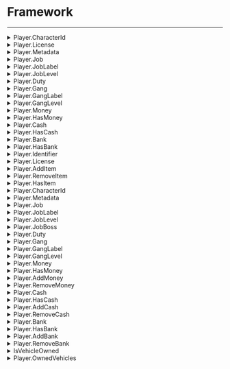 # Framework
---
<details><summary markdown="span">
Player.CharacterId</summary>

---

#### Get the player's character id. Citizenid for qb/qbx and identifier for esx

##### `Client`
##### Lib.Player.CharacterId()

#### Parameters
#### Return
- **return**: number - The character id

---
</details>

<details><summary markdown="span">
Player.License</summary>

---

#### Get the player's rockstar license

##### `Client`
##### Lib.Player.License()

#### Parameters
#### Return
- **return**: string - The license

---
</details>

<details><summary markdown="span">
Player.Metadata</summary>

---

#### Get the player's metadata

##### `Client`
##### Lib.Player.Metadata(key)

#### Parameters
- **key**: string? - The metadata key
#### Return
- **return**: table<string, any> - The metadata

---
</details>

<details><summary markdown="span">
Player.Job</summary>

---

#### Get the player's job name

##### `Client`
##### Lib.Player.Job()

#### Parameters
#### Return
- **return**: string - The job name

---
</details>

<details><summary markdown="span">
Player.JobLabel</summary>

---

#### Get the player's job label

##### `Client`
##### Lib.Player.JobLabel()

#### Parameters
#### Return
- **return**: string - The job label

---
</details>

<details><summary markdown="span">
Player.JobLevel</summary>

---

#### Get the player's job level

##### `Client`
##### Lib.Player.JobLevel()

#### Parameters
#### Return
- **return**: number - The job level

---
</details>

<details><summary markdown="span">
Player.Duty</summary>

---

#### Get the player's job grade

##### `Client`
##### Lib.Player.Duty()

#### Parameters
#### Return
- **return**: number - The job grade

---
</details>

<details><summary markdown="span">
Player.Gang</summary>

---

#### Get the player's gang name

##### `Client`
##### Lib.Player.Gang()

#### Parameters
#### Return
- **return**: string - The gang name

---
</details>

<details><summary markdown="span">
Player.GangLabel</summary>

---

#### Get the player's gang label

##### `Client`
##### Lib.Player.GangLabel()

#### Parameters
#### Return
- **return**: string - The gang label

---
</details>

<details><summary markdown="span">
Player.GangLevel</summary>

---

#### Get the player's gang level

##### `Client`
##### Lib.Player.GangLevel()

#### Parameters
#### Return
- **return**: number - The gang level

---
</details>

<details><summary markdown="span">
Player.Money</summary>

---

#### Get the players money amount

##### `Client`
##### Lib.Player.Money(moneyType)

#### Parameters
- **moneyType**: string - The money type
#### Return
- **return**: number - The money amount

---
</details>

<details><summary markdown="span">
Player.HasMoney</summary>

---

#### Check if the player has enough money

##### `Client`
##### Lib.Player.HasMoney(moneyType, amount)

#### Parameters
- **moneyType**: string - The money type
- **amount**: number - The amount
#### Return
- **return**: boolean - The result

---
</details>

<details><summary markdown="span">
Player.Cash</summary>

---

#### Get the player's cash

##### `Client`
##### Lib.Player.Cash()

#### Parameters
#### Return
- **return**: number - The cash amount

---
</details>

<details><summary markdown="span">
Player.HasCash</summary>

---

#### Check if the player has enough cash

##### `Client`
##### Lib.Player.HasCash(amount)

#### Parameters
- **amount**: number - The amount
#### Return
- **return**: boolean - The result

---
</details>

<details><summary markdown="span">
Player.Bank</summary>

---

#### Get the player's bank

##### `Client`
##### Lib.Player.Bank()

#### Parameters
#### Return
- **return**: number - The bank amount

---
</details>

<details><summary markdown="span">
Player.HasBank</summary>

---

#### Check if the player has enough bank

##### `Client`
##### Lib.Player.HasBank(amount)

#### Parameters
- **amount**: number - The amount
#### Return
- **return**: boolean - The result

---
</details>

<details><summary markdown="span">
Player.Identifier</summary>

---

#### Get the player's identifier by type

##### `Server`
##### Lib.Player.Identifier(source, idType)

#### Parameters
- **source**: number - The player's server id
- **idType**: string - The identifier type
#### Return
- **return**: string - The identifier

---
</details>

<details><summary markdown="span">
Player.License</summary>

---

#### Get the player's rockstar license

##### `Server`
##### Lib.Player.License(source)

#### Parameters
- **source**: number - The player's server id
#### Return
- **return**: string - The license

---
</details>

<details><summary markdown="span">
Player.AddItem</summary>

---

#### Add Item to a player, via the inventory

##### `Server`
##### Lib.Player.AddItem(source, item, amount?, metadata?)

#### Parameters
- **source**: number - The player's server id
- **item**: string - The item name
- **amount?**: number - The amount of the item
- **metadata?**: table<string, any> - The metadata of the item

---
</details>

<details><summary markdown="span">
Player.RemoveItem</summary>

---

#### Remove Item from a player, via the inventory

##### `Server`
##### Lib.Player.RemoveItem(source, item, amount?, metadata?)

#### Parameters
- **source**: number - The player's server id
- **item**: string - The item name
- **amount?**: number - The amount of the item
- **metadata?**: table<string, any> - The metadata of the item
#### Return
- **return**: boolean - true if the item was removed, false if not

---
</details>

<details><summary markdown="span">
Player.HasItem</summary>

---

#### Check if a player has an item, via the inventory

##### `Server`
##### Lib.Player.HasItem(source, item, amount?, metadata?)

#### Parameters
- **source**: number - The player's server id
- **item**: string - The item name
- **amount?**: number - The amount of the item
- **metadata?**: table<string, any> - The metadata of the item
#### Return
- **return**: boolean - true if the player has the item, false if not

---
</details>

<details><summary markdown="span">
Player.CharacterId</summary>

---

#### Get the player's character id

##### `Server`
##### Lib.Player.CharacterId(source)

#### Parameters
- **source**: number - The player's server id
#### Return
- **return**: number - The character id

---
</details>

<details><summary markdown="span">
Player.Metadata</summary>

---

#### Get the player's metadata

##### `Server`
##### Lib.Player.Metadata(source, key, set)

#### Parameters
- **source**: number - The player's server id
- **key**: string? - The metadata key
- **set**: any? - The metadata value to set. If not passed, function is a getter, otherwise its a setter
#### Return
- **return**: table<string, any> - The metadata

---
</details>

<details><summary markdown="span">
Player.Job</summary>

---

#### Get the player's job name

##### `Server`
##### Lib.Player.Job(source, set, grade)

#### Parameters
- **source**: number - The player's server id
- **set**: string? - The job name to set example If not passed, function is a getter, otherwise its a setter
- **grade**: number? - The job grade to set

---
</details>

<details><summary markdown="span">
Player.JobLabel</summary>

---

#### Get the player's job label

##### `Server`
##### Lib.Player.JobLabel(source)

#### Parameters
- **source**: number - The player's server id
#### Return
- **return**: string - The job label

---
</details>

<details><summary markdown="span">
Player.JobLevel</summary>

---

#### Get the player's job level

##### `Server`
##### Lib.Player.JobLevel(source)

#### Parameters
- **source**: number - The player's server id
#### Return
- **return**: number - The job level

---
</details>

<details><summary markdown="span">
Player.JobBoss</summary>

---

#### Get the player's job boss status

##### `Server`
##### Lib.Player.JobBoss(source)

#### Parameters
- **source**: number - The player's server id
#### Return
- **return**: boolean - The job boss status

---
</details>

<details><summary markdown="span">
Player.Duty</summary>

---

#### Get the player's job duty

##### `Server`
##### Lib.Player.Duty(source, set)

#### Parameters
- **source**: number - The player's server id
- **set**: boolean? - The job grade to. If not passed, function is a getter, otherwise its a setter
#### Return
- **return**: boolean - The job duty

---
</details>

<details><summary markdown="span">
Player.Gang</summary>

---

#### Get the player's gang name

##### `Server`
##### Lib.Player.Gang(source, set, grade)

#### Parameters
- **source**: number - The player's server id
- **set**: string? - The gang name to set example If not passed, function is a getter, otherwise its a setter
- **grade**: number? - The gang grade to set
#### Return
- **return**: string - The gang name

---
</details>

<details><summary markdown="span">
Player.GangLabel</summary>

---

#### Get the player's gang label

##### `Server`
##### Lib.Player.GangLabel(source)

#### Parameters
- **source**: number - The player's server id
#### Return
- **return**: string - The gang label

---
</details>

<details><summary markdown="span">
Player.GangLevel</summary>

---

#### Get the player's gang level

##### `Server`
##### Lib.Player.GangLevel(source)

#### Parameters
- **source**: number - The player's server id
#### Return
- **return**: number - The gang level

---
</details>

<details><summary markdown="span">
Player.Money</summary>

---

#### Get the player's money by type

##### `Server`
##### Lib.Player.Money(source, moneyType, set)

#### Parameters
- **source**: number - The player's server id
- **moneyType**: string - The money type
- **set**: number? - The money amount to set. If not passed, function is a getter, otherwise its a setter
#### Return
- **return**: number - The money amount

---
</details>

<details><summary markdown="span">
Player.HasMoney</summary>

---

#### Check if the player has enough money

##### `Server`
##### Lib.Player.HasMoney(source, moneyType, amount)

#### Parameters
- **source**: number - The player's server id
- **moneyType**: string - The money type
- **amount**: number - The amount
#### Return
- **return**: boolean - The result

---
</details>

<details><summary markdown="span">
Player.AddMoney</summary>

---

#### Add money to the player

##### `Server`
##### Lib.Player.AddMoney(source, moneyType, amount)

#### Parameters
- **source**: number - The player's server id
- **moneyType**: string - The money type
- **amount**: number - The amount
#### Return
- **return**: boolean - The result

---
</details>

<details><summary markdown="span">
Player.RemoveMoney</summary>

---

#### Remove money from the player

##### `Server`
##### Lib.Player.RemoveMoney(source, moneyType, amount)

#### Parameters
- **source**: number - The player's server id
- **moneyType**: string - The money type
- **amount**: number - The amount
#### Return
- **return**: boolean - The result

---
</details>

<details><summary markdown="span">
Player.Cash</summary>

---

#### Get the player's cash

##### `Server`
##### Lib.Player.Cash(source)

#### Parameters
- **source**: number - The player's server id
#### Return
- **return**: number - The cash amount

---
</details>

<details><summary markdown="span">
Player.HasCash</summary>

---

#### Check if the player has enough cash

##### `Server`
##### Lib.Player.HasCash(source, amount)

#### Parameters
- **source**: number - The player's server id
- **amount**: number - The amount
#### Return
- **return**: boolean - The result

---
</details>

<details><summary markdown="span">
Player.AddCash</summary>

---

#### Add cash to the player

##### `Server`
##### Lib.Player.AddCash(source, amount)

#### Parameters
- **source**: number - The player's server id
- **amount**: number - The amount
#### Return
- **return**: boolean - The result

---
</details>

<details><summary markdown="span">
Player.RemoveCash</summary>

---

#### Remove cash from the player

##### `Server`
##### Lib.Player.RemoveCash(source, amount)

#### Parameters
- **source**: number - The player's server id
- **amount**: number - The amount
#### Return
- **return**: boolean - The result

---
</details>

<details><summary markdown="span">
Player.Bank</summary>

---

#### Get the player's bank amount

##### `Server`
##### Lib.Player.Bank(source)

#### Parameters
- **source**: number - The player's server id
#### Return
- **return**: number - The bank amount

---
</details>

<details><summary markdown="span">
Player.HasBank</summary>

---

#### Check if the player has enough bank

##### `Server`
##### Lib.Player.HasBank(source, amount)

#### Parameters
- **source**: number - The player's server id
- **amount**: number - The amount
#### Return
- **return**: boolean - The result

---
</details>

<details><summary markdown="span">
Player.AddBank</summary>

---

#### Add money to a players bank

##### `Server`
##### Lib.Player.AddBank(source, amount)

#### Parameters
- **source**: number - The player's server id
- **amount**: number The amount
#### Return
- **return**: boolean - The result

---
</details>

<details><summary markdown="span">
Player.RemoveBank</summary>

---

#### Remove money from a players bank

##### `Server`
##### Lib.Player.RemoveBank(source, amount)

#### Parameters
- **source**: number - The player's server id
- **amount**: number - The amount
#### Return
- **return**: boolean - The result

---
</details>

<details><summary markdown="span">
IsVehicleOwned</summary>

---

#### Get if a vehicle is owned

##### `Server`
##### Lib.IsVehicleOwned(plate)

#### Parameters
- **plate**: string - The vehicle plate
#### Return
- **return**: boolean - The result

---
</details>

<details><summary markdown="span">
Player.OwnedVehicles</summary>

---

#### Get players owned vehicles

##### `Server`
##### Lib.Player.OwnedVehicles(source)

#### Parameters
- **source**: number - The player's server id

---
</details>


